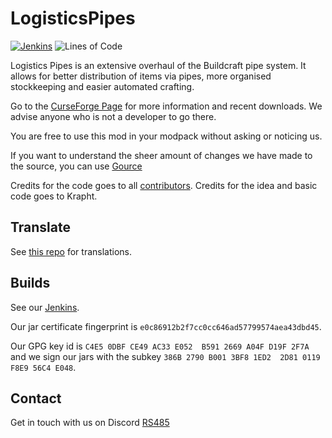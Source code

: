 # LogisticsPipes

[![Jenkins](https://img.shields.io/jenkins/build/https/ci.rs485.network/LogisticsPipes-0.10-mc112)](https://ci.rs485.network/job/LogisticsPipes-0.10-mc112/)
![Lines of Code](https://tokei.rs/b1/github/RS485/LogisticsPipes?category=code)

Logistics Pipes is an extensive overhaul of the Buildcraft pipe system. It allows for better distribution of items via pipes, more organised stockkeeping and easier automated crafting.

Go to the [CurseForge Page](https://www.curseforge.com/minecraft/mc-mods/logistics-pipes) for more information and recent downloads.
We advise anyone who is not a developer to go there.

You are free to use this mod in your modpack without asking or noticing us.

If you want to understand the sheer amount of changes we have made to the source, you can use [Gource](http://gource.io/)

Credits for the code goes to all [contributors](https://github.com/RS485/LogisticsPipes/contributors).
Credits for the idea and basic code goes to Krapht.

## Translate

See [this repo](https://github.com/RS485/LogisticsPipes-Language) for translations.

## Builds

See our [Jenkins](http://ci.rs485.network/).

Our jar certificate fingerprint is `e0c86912b2f7cc0cc646ad57799574aea43dbd45`.

Our GPG key id is `C4E5 0DBF CE49 AC33 E052  B591 2669 A04F D19F 2F7A` and we sign our jars with the subkey `386B 2790 B001 3BF8 1ED2  2D81 0119 F8E9 56C4 E048`.

## Contact

Get in touch with us on Discord [RS485](https://discord.gg/6vPP3A8)
